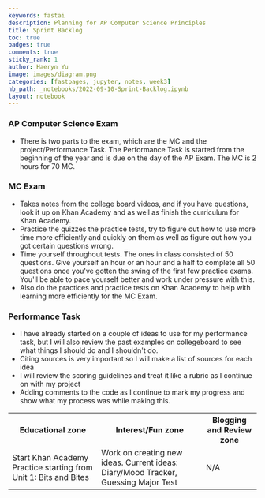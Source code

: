 ```yaml
---
keywords: fastai
description: Planning for AP Computer Science Principles
title: Sprint Backlog
toc: true 
badges: true
comments: true
sticky_rank: 1
author: Haeryn Yu
image: images/diagram.png
categories: [fastpages, jupyter, notes, week3]
nb_path: _notebooks/2022-09-10-Sprint-Backlog.ipynb
layout: notebook
---
```


<!--
#################################################
### THIS FILE WAS AUTOGENERATED! DO NOT EDIT! ###
#################################################
# file to edit: _notebooks/2022-09-10-Sprint-Backlog.ipynb
-->

<div class="container" id="notebook-container">
        
<div class="cell border-box-sizing text_cell rendered"><div class="inner_cell">
<div class="text_cell_render border-box-sizing rendered_html">
<h3 id="AP-Computer-Science-Exam">AP Computer Science Exam<a class="anchor-link" href="#AP-Computer-Science-Exam"> </a></h3><ul>
<li>There is two parts to the exam, which are the MC and the project/Performance Task. The Performance Task is started from the beginning of the year and is due on the day of the AP Exam. The MC is 2 hours for 70 MC.</li>
</ul>

</div>
</div>
</div>
<div class="cell border-box-sizing text_cell rendered"><div class="inner_cell">
<div class="text_cell_render border-box-sizing rendered_html">
<h3 id="MC-Exam">MC Exam<a class="anchor-link" href="#MC-Exam"> </a></h3><ul>
<li>Takes notes from the college board videos, and if you have questions, look it up on Khan Academy and as well as finish the curriculum for Khan Academy.</li>
<li>Practice the quizzes the practice tests, try to figure out how to use more time more efficiently and quickly on them as well as figure out how you got certain questions wrong. </li>
<li>Time yourself throughout tests. The ones in class consisted of 50 questions. Give yourself an hour or an hour and a half to complete all 50 questions once you've gotten the swing of the first few practice exams. You'll be able to pace yourself better and work under pressure with this.</li>
<li>Also do the practices and practice tests on Khan Academy to help with learning more efficiently for the MC Exam.</li>
</ul>

</div>
</div>
</div>
<div class="cell border-box-sizing text_cell rendered"><div class="inner_cell">
<div class="text_cell_render border-box-sizing rendered_html">
<h3 id="Performance-Task">Performance Task<a class="anchor-link" href="#Performance-Task"> </a></h3><ul>
<li>I have already started on a couple of ideas to use for my performance task, but I will also review the past examples on collegeboard to see what things I should do and I shouldn't do. </li>
<li>Citing sources is very important so I will make a list of sources for each idea</li>
<li>I will review the scoring guidelines and treat it like a rubric as I continue on with my project</li>
<li>Adding comments to the code as I continue to mark my progress and show what my process was while making this. </li>
</ul>

</div>
</div>
</div>
<div class="cell border-box-sizing text_cell rendered"><div class="inner_cell">
<div class="text_cell_render border-box-sizing rendered_html">
<table>
  <tr>
   <th>Educational zone</th>
   <th>Interest/Fun zone</th>
   <th>Blogging and Review zone</th>
  </tr>

  <tr>
    <td>Start Khan Academy Practice starting from Unit 1: Bits and Bites</td>
    <td>Work on creating new ideas. Current ideas: Diary/Mood Tracker, Guessing Major Test</td>
    <td>N/A</td>
  </tr>

</table>
</div>
</div>
</div>
</div>
 


